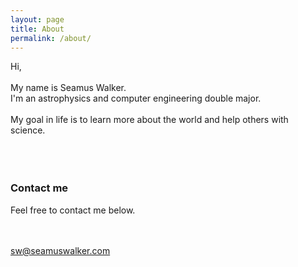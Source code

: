 ```yaml
---
layout: page
title: About
permalink: /about/
---
```


Hi,
<br/><br/>
My name is Seamus Walker.
<br/>
I'm an astrophysics and computer engineering double major.
<br/><br/>
My goal in life is to learn more about the world and help others with science.  
<br/><br/><br/>
### Contact me
Feel free to contact me below.

<br/><br/>
[sw@seamuswalker.com](mailto:sw@seamuswalker.com)
